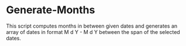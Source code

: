 # Generate-Months
This script computes months in between given dates and generates an array of dates in format M d Y - M d Y between the span of the selected dates.
